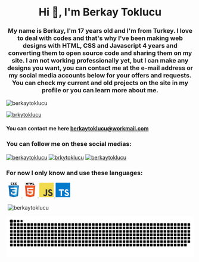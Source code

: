 <h1 align="center">Hi 👋, I'm Berkay Toklucu</h1>
<h3 align="center">My name is Berkay, I'm 17 years old and I'm from Turkey. I love to deal with codes and that's why I've been making web designs with HTML, CSS and Javascript 4 years and converting them to open source code and sharing them on my site. I am not working professionally yet, but I can make any designs you want, you can contact me at the e-mail address or my social media accounts below for your offers and requests. You can check my current and old projects on the site in my profile or you can learn more about me.</h3>

<p align="left"> <img src="https://komarev.com/ghpvc/?username=berkaytoklucu&label=Profile%20views&color=0e75b6&style=flat" alt="berkaytoklucu" /> </p>

<p align="left"> <a href="https://twitter.com/brkytoklucu" target="blank"><img src="https://img.shields.io/twitter/follow/brkytoklucu?logo=twitter&style=for-the-badge" alt="brkytoklucu" /></a> </p>

#### You can contact me here **berkaytoklucu@workmail.com**

<h3 align="left">You can follow me on these social medias:</h3>
<p align="left">
<a href="https://codepen.io/berkaytoklucu" target="blank"><img align="center" src="https://raw.githubusercontent.com/rahuldkjain/github-profile-readme-generator/master/src/images/icons/Social/codepen.svg" alt="berkaytoklucu" height="30" width="40" /></a>
<a href="https://twitter.com/brkytoklucu" target="blank"><img align="center" src="https://raw.githubusercontent.com/rahuldkjain/github-profile-readme-generator/master/src/images/icons/Social/twitter.svg" alt="brkytoklucu" height="30" width="40" /></a>
<a href="https://instagram.com/berkaytoklucu" target="blank"><img align="center" src="https://raw.githubusercontent.com/rahuldkjain/github-profile-readme-generator/master/src/images/icons/Social/instagram.svg" alt="berkaytoklucu" height="30" width="40" /></a>
</p>

<h3 align="left">For now I only know and use these languages:</h3>
<a href="https://www.w3schools.com/css/" target="_blank" rel="noreferrer"> <img src="https://raw.githubusercontent.com/devicons/devicon/master/icons/css3/css3-original-wordmark.svg" alt="css3" width="40" height="40"/> </a> <a href="https://www.w3.org/html/" target="_blank" rel="noreferrer"> <img src="https://raw.githubusercontent.com/devicons/devicon/master/icons/html5/html5-original-wordmark.svg" alt="html5" width="40" height="40"/> </a> <a href="https://developer.mozilla.org/en-US/docs/Web/JavaScript" target="_blank" rel="noreferrer"> <img src="https://raw.githubusercontent.com/devicons/devicon/master/icons/javascript/javascript-original.svg" alt="javascript" width="40" height="40"/> </a> <a href="https://www.typescriptlang.org/" target="_blank" rel="noreferrer"> <img src="https://raw.githubusercontent.com/devicons/devicon/master/icons/typescript/typescript-original.svg" alt="typescript" width="40" height="40"/> </a> </p>

<p>&nbsp;<img align="center" src="https://github-readme-stats.vercel.app/api?username=berkaytoklucu&show_icons=true&locale=en" alt="berkaytoklucu" /></p>
<img src="https://raw.githubusercontent.com/Platane/snk/output/github-contribution-grid-snake.svg">
